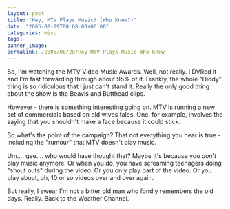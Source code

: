 ```yaml
---
layout: post
title: "Hey, MTV Plays Music! (Who Knew?)"
date: "2005-08-29T00:08:00+06:00"
categories: misc 
tags: 
banner_image: 
permalink: /2005/08/28/Hey-MTV-Plays-Music-Who-Knew
---
```


So, I'm watching the MTV Video Music Awards. Well, not really. I DVRed it and I'm fast forwarding through about 95% of it. Frankly, the whole "Diddy" thing is so ridiculous that I just can't stand it. Really the only good thing about the show is the Beavis and Butthead clips.

However - there is something interesting going on. MTV is running a new set of commercials based on old wives tales. One, for example, involves the saying that you shouldn't make a face because it could stick. 

So what's the point of the campaign? That not everything you hear is true - including the "rumour" that MTV doesn't play music.

Um.... gee.... who would have thought that? Maybe it's because you <i>don't</i> play music anymore. Or when you do, you have screaming teenagers doing "shout outs" during the video. Or you only play part of the video. Or you play about, oh, 10 or so videos over and over again.

But really, I swear I'm not a bitter old man who fondly remembers the old days. Really. Back to the Weather Channel.